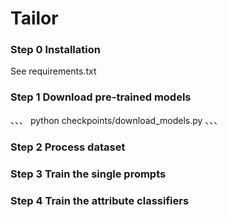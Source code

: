 # Tailor
### Step 0 Installation
See requirements.txt

### Step 1 Download pre-trained models
、、、
python checkpoints/download_models.py
、、、


### Step 2 Process dataset

### Step 3 Train the single prompts

### Step 4 Train the attribute classifiers
